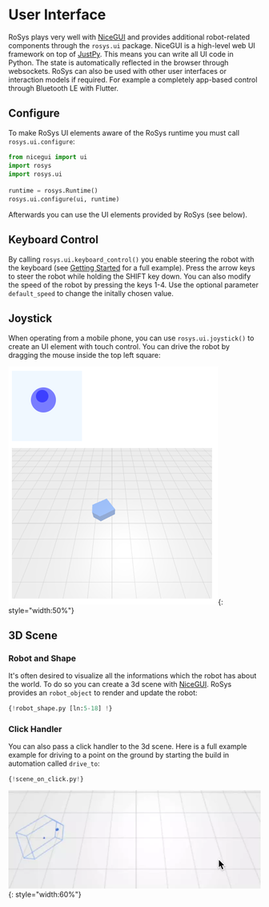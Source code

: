 # User Interface

RoSys plays very well with [NiceGUI](https://nicegui.io/) and provides additional robot-related components through the `rosys.ui` package.
NiceGUI is a high-level web UI framework on top of [JustPy](https://justpy.io/).
This means you can write all UI code in Python.
The state is automatically reflected in the browser through websockets.
RoSys can also be used with other user interfaces or interaction models if required.
For example a completely app-based control through Bluetooth LE with Flutter.

## Configure

To make RoSys UI elements aware of the RoSys runtime you must call `rosys.ui.configure`:

```Python hl_lines="5-6"
from nicegui import ui
import rosys
import rosys.ui

runtime = rosys.Runtime()
rosys.ui.configure(ui, runtime)
```

Afterwards you can use the UI elements provided by RoSys (see below).

## Keyboard Control

By calling `rosys.ui.keyboard_control()` you enable steering the robot with the keyboard (see [Getting Started](getting_started.md) for a full example).
Press the arrow keys to steer the robot while holding the SHIFT key down.
You can also modify the speed of the robot by pressing the keys 1-4.
Use the optional parameter `default_speed` to change the initally chosen value.

## Joystick

When operating from a mobile phone, you can use `rosys.ui.joystick()` to create an UI element with touch control.
You can drive the robot by dragging the mouse inside the top left square:

![Joystick](joystick.png){: style="width:50%"}

## 3D Scene

### Robot and Shape

It's often desired to visualize all the informations which the robot has about the world.
To do so you can create a 3d scene with [NiceGUI](https://nicegui.io).
RoSys provides an `robot_object` to render and update the robot:

```python hl_lines="10 12"
{!robot_shape.py [ln:5-18] !}
```

### Click Handler

You can also pass a click handler to the 3d scene.
Here is a full example example for driving to a point on the ground by starting the build in automation called `drive_to`:

```python hl_lines="11 18"
{!scene_on_click.py!}
```

![Click Handler](scene_on_click.webp){: style="width:60%"}
